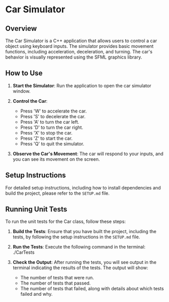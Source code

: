 # Car Simulator

## Overview

The Car Simulator is a C++ application that allows users to control a car object using keyboard inputs. The simulator provides basic movement functions, including acceleration, deceleration, and turning. The car's behavior is visually represented using the SFML graphics library.

## How to Use

1. **Start the Simulator**: Run the application to open the car simulator window.
2. **Control the Car**:
   - Press 'W' to accelerate the car.
   - Press 'S' to decelerate the car.
   - Press 'A' to turn the car left.
   - Press 'D' to turn the car right.
   - Press 'X' to stop the car.
   - Press 'Z' to start the car.
   - Press 'Q' to quit the simulator.

3. **Observe the Car's Movement**: The car will respond to your inputs, and you can see its movement on the screen.

## Setup Instructions

For detailed setup instructions, including how to install dependencies and build the project, please refer to the `SETUP.md` file.

## Running Unit Tests

To run the unit tests for the Car class, follow these steps:

1. **Build the Tests**: Ensure that you have built the project, including the tests, by following the setup instructions in the `SETUP.md` file.

2. **Run the Tests**: Execute the following command in the terminal:
   ./CarTests

3. **Check the Output**: After running the tests, you will see output in the terminal indicating the results of the tests. The output will show:
   - The number of tests that were run.
   - The number of tests that passed.
   - The number of tests that failed, along with details about which tests failed and why.
